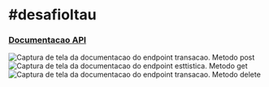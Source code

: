 # #desafioItau

<h3><a href="https://lsslucas.github.io/documentacaoAPI/index.html" target="_blank">Documentacao API</a></h3>

<img src="https://i.imgur.com/qHT2GWN.png"  alt="Captura de tela da documentacao do endpoint transacao. Metodo post" style="weight:90%"/>

<img src="https://i.imgur.com/gSoXGDF.png" alt="Captura de tela da documentacao do endpoint esttistica. Metodo get"/>

<img src="https://i.imgur.com/DLAmQMY.png" alt="Captura de tela da documentacao do endpoint transacao. Metodo delete"/>
